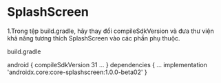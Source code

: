 # SplashScreen
1.Trong tệp build.gradle, hãy thay đổi compileSdkVersion và đưa thư viện khả năng tương thích SplashScreen vào các phần phụ thuộc.

build.gradle

android {
   compileSdkVersion 31
   ...
}
dependencies {
   ...
   implementation 'androidx.core:core-splashscreen:1.0.0-beta02'
}

